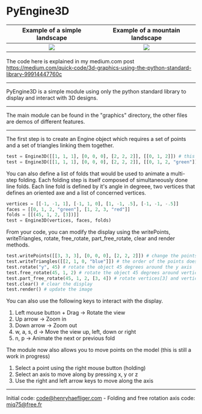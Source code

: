 # PyEngine3D

Example of a simple landscape         |  Example of a mountain landscape
:-------------------------:|:-------------------------:
![](images/landscape1.png?raw=true)  |  ![](images/landscape2.png?raw=true )

The code here is explained in my medium.com post <https://medium.com/quick-code/3d-graphics-using-the-python-standard-library-99914447760c>

---

PyEngine3D is a simple module using only the python standard library to display and interact with 3D designs.

---

The main module can be found in the "graphics" directory, the other files are demos of different features.

---

The first step is to create an Engine object which requires a set of points and a set of triangles linking them together.

```Python
test = Engine3D([[1, 1, 1], [0, 0, 0], [2, 2, 2]], [[0, 1, 2]]) # this will create a single triangle between these points
test = Engine3D([[1, 1, 1], [0, 0, 0], [2, 2, 2]], [[0, 1, 2, "green"]]) # you can also change the color of the triangle (the default is green)
```

You can also define a list of folds that would be used to animate a multi-step folding.
Each folding step is itself composed of simultaneously done line folds.
Each line fold is defined by it's angle in degreee, two vertices that defines an oriented axe and a list of concerned vertices.

```Python
vertices = [[-1, -1, 1], [-1, 1, 0], [1, -1, .5], [-1, -1, -.5]]
faces = [[0, 1, 2, "green"], [1, 2, 3, "red"]]
folds = [[(45, 1, 2, [3])]]
test = Engine3D(vertices, faces, folds)
```

From your code, you can modify the display using the writePoints, writeTriangles, rotate, free_rotate, part_free_rotate, clear and render methods.

```Python
test.writePoints([[3, 3, 3], [0, 0, 0], [2, 2, 2]]) # change the points
test.writeTriangles([[2, 1, 0, "blue"]]) # the order of the points does not matter
test.rotate("y", 45) # rotate the object 45 degrees around the y axis
test.free_rotate(45, 1, 2) # rotate the object 45 degrees around vertices[1]vertices[2] axis
test.part_free_rotate(45, 1, 2, [3, 4]) # rotate vertices[3] and vertices[4] 45 degrees around (vertices[1],vertices[2]) axis
test.clear() # clear the display
test.render() # update the image
```

You can also use the following keys to interact with the display.

1. Left mouse button + Drag -> Rotate the view
2. Up arrow -> Zoom in
3. Down arrow -> Zoom out
4. w, a, s, d -> Move the view up, left, down or right
5. n, p -> Animate the next or previous fold

The module now also allows you to move points on the model (this is still a work in progress)

1. Select a point using the right mouse button (holding)
2. Select an axis to move along by pressing x, y or z
3. Use the right and left arrow keys to move along the axis

---

Initial code: code@henryhaefliger.com - Folding and free rotation axis code: miq75@free.fr
